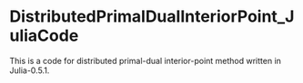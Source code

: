 # DistributedPrimalDualInteriorPoint_JuliaCode
This is a code for distributed primal-dual interior-point method written in Julia-0.5.1.
